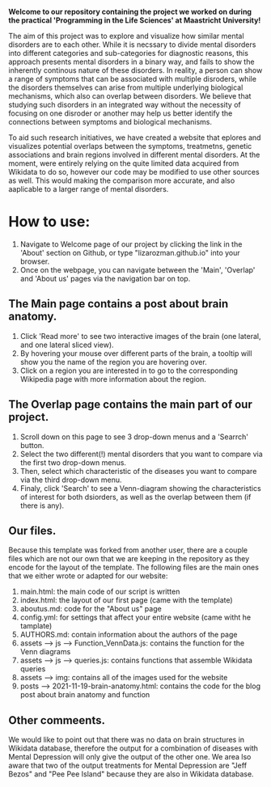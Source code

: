 **Welcome to our repository containing the project we worked on during the practical 'Programming in the Life Sciences' at Maastricht University!**

The aim of this project was to explore and visualize how similar mental disorders are to each other. While it is necssary to divide mental disorders into different categories and sub-categories for diagnostic reasons, this approach presents mental disorders in a binary way, and fails to show the inherently continous nature of these disorders. In reality, a person can show a range of symptoms that can be associated with multiple disroders, while the disorders themselves can arise from multiple underlying biological mechanisms, which also can overlap between disorders. We believe that studying such disorders in an integrated way without the necessity of focusing on one disroder or another may help us better identify the connections between symptoms and biological mechanisms.

To aid such research initiatives, we have created a website that eplores and visualizes potential overlaps between the symptoms, treatmetns, genetic associations and brain regions involved in different mental disorders. At the moment, were entirely relying on the quite limited data acquired from Wikidata to do so, however our code may be modified to use other sources as well. This would making the comparison more accurate, and also aaplicable to a larger range of mental disorders.

# How to use:
1. Navigate to Welcome page of our project by clicking the link in the 'About' section on Github, or type "lizarozman.github.io" into your browser.
2. Once on the webpage, you can navigate between the 'Main', 'Overlap' and 'About us' pages via the navigation bar on top.

## The Main page contains a post about brain anatomy.
1. Click 'Read more' to see two interactive images of the brain (one lateral, and one lateral sliced view).
2. By hovering your mouse over different parts of the brain, a tooltip will show you the name of the region you are hovering over.
3. Click on a region you are interested in to go to the corresponding Wikipedia page with more information about the region.

## The Overlap page contains the main part of our project.
 1. Scroll down on this page to see 3 drop-down menus and a 'Searrch' button.
 2. Select the two different(!) mental disorders that you want to compare via the first two drop-down menus.
 3. Then, select which characteristic of the diseases you want to compare via the third drop-down menu.   
 4. Finaly, click 'Search' to see a Venn-diagram showing the characteristics of interest for both dsiorders, as well as the overlap between them (if there is any).

## Our files.
Because this template was forked from another user, there are a couple files which are not our own that we are keeping in the repository as they encode for the layout of the template. The following files are the main ones that we either wrote or adapted for our website:
 1. main.html: the main code of our script is written
 2. index.html: the layout of our first page (came with the template)
 3. aboutus.md: code for the "About us" page
 4. config.yml: for settings that affect your entire website (came witht he tamplate)
 5. AUTHORS.md: contain information about the authors of the page
 6. assets --> js --> Function_VennData.js: contains the function for the Venn diagrams
 7. assets --> js --> queries.js: contains functions that assemble Wikidata queries
 8. assets --> img: contains all of the images used for the website
 9. posts --> 2021-11-19-brain-anatomy.html: contains the code for the blog post about brain anatomy and function

## Other commeents.
We would like to point out that there was no data on brain structures in Wikidata database, therefore the output for a combination of diseases with Mental Depression will only give the output of the other one. We area lso aware that two of the output treatments for Mental Depression are "Jeff Bezos" and "Pee Pee Island" because they are also in Wikidata database.

